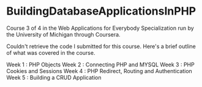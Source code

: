# BuildingDatabaseApplicationsInPHP
Course 3 of 4 in the Web Applications for Everybody Specialization run by the University of Michigan through Coursera.

Couldn't retrieve the code I submitted for this course. Here's a brief outline of what was covered in the course.

Week 1 : PHP Objects
Week 2 : Connecting PHP and MYSQL
Week 3 : PHP Cookies and Sessions
Week 4 : PHP Redirect, Routing and Authentication
Week 5 : Building a CRUD Application
